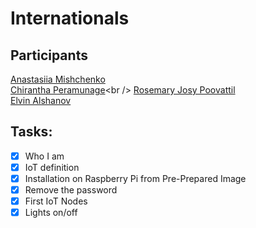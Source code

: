 # Internationals
## Participants
[Anastasiia Mishchenko](https://github.com/AnastasiiaMishchenko/Internationals/blob/master/Anastasiia%20Mishchenko/Portfolio.md)<br />
[Chirantha Peramunage](https://github.com/AnastasiiaMishchenko/Internationals/tree/master/Chirantha%20Peramunage-_)<br />
[Rosemary Josy Poovattil](https://github.com/AnastasiiaMishchenko/Internationals/tree/master/Rosemary/Lecture1)<br />
[Elvin Alshanov](https://github.com/AnastasiiaMishchenko/Internationals/tree/master/Elvin)
## Tasks:
- [x] Who I am
- [x] IoT definition 
- [x] Installation on Raspberry Pi from Pre-Prepared Image 
- [x] Remove the password 
- [x] First IoT Nodes 
- [x] Lights on/off 
